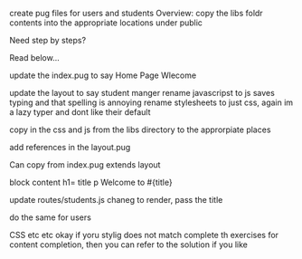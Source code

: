 create pug files for users and students
Overview:
copy the libs foldr contents into the appropriate locations under public


Need step by steps?

Read below...

update the index.pug to say Home Page Wlecome

update the layout to say student manger
rename javascripst to js saves typing and that spelling is annoying
rename stylesheets to just css, again im a lazy typer and dont like their default

copy in the css and js from the libs directory to the approrpiate places

add references in the layout.pug

Can copy from index.pug
extends layout

block content
  h1= title
  p Welcome to #{title}

  update routes/students.js
        chaneg to render, pass the title

  do the same for users


CSS etc etc okay if yoru stylig does not match
complete th exercises for content completion, then you can refer to the solution if you like

